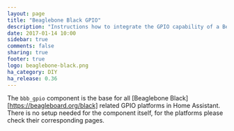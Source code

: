 ```yaml
---
layout: page
title: "Beaglebone Black GPIO"
description: "Instructions how to integrate the GPIO capability of a Beaglebone Black into Home Assistant."
date: 2017-01-14 10:00
sidebar: true
comments: false
sharing: true
footer: true
logo: beaglebone-black.png
ha_category: DIY
ha_release: 0.36
---
```


The `bbb_gpio` component is the base for all [Beaglebone Black][https://beagleboard.org/black] related GPIO platforms in Home Assistant. There is no setup needed for the component itself, for the platforms please check their corresponding pages.

